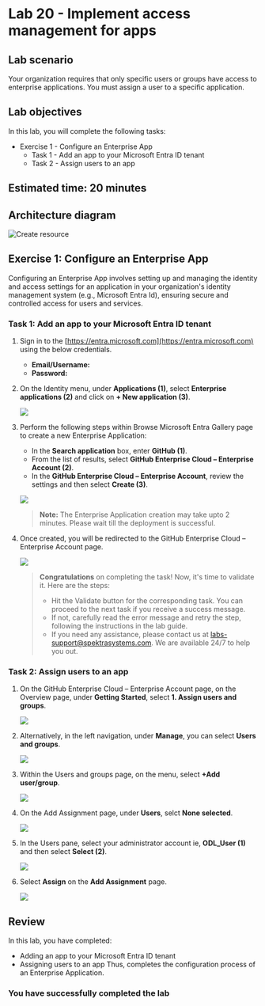 # Lab 20 - Implement access management for apps

## Lab scenario

Your organization requires that only specific users or groups have access to enterprise applications. You must assign a user to a specific application.

## Lab objectives
In this lab, you will complete the following tasks:

+ Exercise 1 - Configure an Enterprise App
    + Task 1 - Add an app to your Microsoft Entra ID tenant
    + Task 2 - Assign users to an app

## Estimated time: 20 minutes

## Architecture diagram

![Create resource](./media/lab20-arch.PNG)

## Exercise 1: Configure an Enterprise App
Configuring an Enterprise App involves setting up and managing the identity and access settings for an application in your organization's identity management system (e.g., Microsoft Entra Id), ensuring secure and controlled access for users and services.

### Task 1: Add an app to your Microsoft Entra ID tenant

1. Sign in to the [https://entra.microsoft.com](https://entra.microsoft.com) using the below credentials.

   - **Email/Username:** **<inject key="AzureAdUserEmail"></inject>**
   - **Password:** **<inject key="AzureAdUserPassword"></inject>**
     

2. On the Identity menu, under **Applications (1)**, select **Enterprise applications (2)** and click on **+ New application (3)**.

    ![](./media/Ent-app.png)
   

4. Perform the following steps within Browse Microsoft Entra Gallery page to create a new Enterprise Application:
    - In the **Search application** box, enter **GitHub (1)**.
    - From the list of results, select **GitHub Enterprise Cloud – Enterprise Account (2)**.
    - In the **GitHub Enterprise Cloud – Enterprise Account**, review the settings and then select **Create (3)**.

    ![](./media/enterprise-apps-3.png)

    >**Note:** The Enterprise Application creation may take upto 2 minutes. Please wait till the deployment is successful.

5. Once created, you will be redirected to the GitHub Enterprise Cloud – Enterprise Account page.

    ![](./media/enterprise-apps-4.png)

   > **Congratulations** on completing the task! Now, it's time to validate it. Here are the steps:
   > - Hit the Validate button for the corresponding task. You can proceed to the next task if you receive a success message.
   > - If not, carefully read the error message and retry the step, following the instructions in the lab guide.
   > - If you need any assistance, please contact us at labs-support@spektrasystems.com. We are available 24/7 to help you out.

   <validation step="68af99af-30de-40e5-aba0-b9bdb16a937e" />

### Task 2: Assign users to an app

1. On the GitHub Enterprise Cloud – Enterprise Account page, on the Overview page, under **Getting Started**, select **1. Assign users and groups**.

    ![](./media/enterprise-apps-4-1.png)

2. Alternatively, in the left navigation, under **Manage**, you can select **Users and groups**.

    ![](./media/enterprise-apps-4-2.png)

3. Within the Users and groups page, on the menu, select **+Add user/group**.

    ![](./media/enterprise-apps-5.png)

4. On the Add Assignment page, under **Users**, selct **None selected**.

    ![](./media/enterprise-apps-6.png)

5. In the Users pane, select your administrator account ie, **ODL_User <inject key="DeploymentId" enableCopy="false" /> (1)** and then select **Select (2)**.

    ![](./media/enterprise-apps-7.png)

6. Select **Assign** on the **Add Assignment** page.

    ![](./media/enterprise-apps-8.png)

## Review

In this lab, you have completed:
- Adding an app to your Microsoft Entra ID tenant
- Assigning users to an app
Thus, completes the configuration process of an Enterprise Application.

### You have successfully completed the lab
